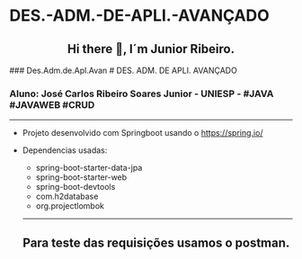 # DES.-ADM.-DE-APLI.-AVANÇADO

<h2 align="center"> Hi there 👋, I´m Junior Ribeiro.</h2>
### Des.Adm.de.Apl.Avan
# DES. ADM. DE APLI. AVANÇADO

### Aluno: José Carlos Ribeiro Soares Junior - UNIESP - #JAVA #JAVAWEB #CRUD
---

* Projeto desenvolvido com Springboot usando o https://spring.io/
* Dependencias usadas:
  * spring-boot-starter-data-jpa
  * spring-boot-starter-web
  * spring-boot-devtools
  * com.h2database
  * org.projectlombok
  
  ---
  
  ## Para teste das requisições usamos o postman.
